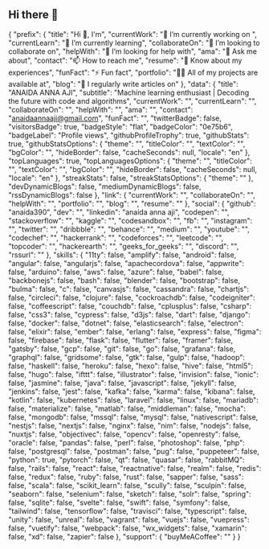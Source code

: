 ## Hi there 👋

<!--
**anaida390/anaida390** is a ✨ _special_ ✨ repository because its `README.md` (this file) appears on your GitHub profile.

Here are some ideas to get you started:

- 🔭 I’m currently working on ...
- 🌱 I’m currently learning ...
- 👯 I’m looking to collaborate on ...
- 🤔 I’m looking for help with ...
- 💬 Ask me about ...
- 📫 How to reach me: ...
- 😄 Pronouns: ...
- ⚡ Fun fact: ...
-->
{
  "prefix": {
    "title": "Hi 👋, I'm",
    "currentWork": "🔭 I’m currently working on ",
    "currentLearn": "🌱 I’m currently learning",
    "collaborateOn": "👯 I’m looking to collaborate on",
    "helpWith": "🤝 I’m looking for help with",
    "ama": "💬 Ask me about",
    "contact": "📫 How to reach me",
    "resume": "📄 Know about my experiences",
    "funFact": "⚡ Fun fact",
    "portfolio": "👨‍💻 All of my projects are available at",
    "blog": "📝 I regularly write articles on"
  },
  "data": {
    "title": "ANAIDA ANNA AJI",
    "subtitle": "Machine learning enthusiast | Decoding the future with code and algorithms",
    "currentWork": "",
    "currentLearn": "",
    "collaborateOn": "",
    "helpWith": "",
    "ama": "",
    "contact": "anaidaannaaji@gmail.com",
    "funFact": "",
    "twitterBadge": false,
    "visitorsBadge": true,
    "badgeStyle": "flat",
    "badgeColor": "0e75b6",
    "badgeLabel": "Profile views",
    "githubProfileTrophy": true,
    "githubStats": true,
    "githubStatsOptions": {
      "theme": "",
      "titleColor": "",
      "textColor": "",
      "bgColor": "",
      "hideBorder": false,
      "cacheSeconds": null,
      "locale": "en"
    },
    "topLanguages": true,
    "topLanguagesOptions": {
      "theme": "",
      "titleColor": "",
      "textColor": "",
      "bgColor": "",
      "hideBorder": false,
      "cacheSeconds": null,
      "locale": "en"
    },
    "streakStats": false,
    "streakStatsOptions": {
      "theme": ""
    },
    "devDynamicBlogs": false,
    "mediumDynamicBlogs": false,
    "rssDynamicBlogs": false
  },
  "link": {
    "currentWork": "",
    "collaborateOn": "",
    "helpWith": "",
    "portfolio": "",
    "blog": "",
    "resume": ""
  },
  "social": {
    "github": "anaida390",
    "dev": "",
    "linkedin": "anaida anna aji",
    "codepen": "",
    "stackoverflow": "",
    "kaggle": "",
    "codesandbox": "",
    "fb": "",
    "instagram": "",
    "twitter": "",
    "dribbble": "",
    "behance": "",
    "medium": "",
    "youtube": "",
    "codechef": "",
    "hackerrank": "",
    "codeforces": "",
    "leetcode": "",
    "topcoder": "",
    "hackerearth": "",
    "geeks_for_geeks": "",
    "discord": "",
    "rssurl": ""
  },
  "skills": {
    "11ty": false,
    "amplify": false,
    "android": false,
    "angular": false,
    "angularjs": false,
    "apachecordova": false,
    "appwrite": false,
    "arduino": false,
    "aws": false,
    "azure": false,
    "babel": false,
    "backbonejs": false,
    "bash": false,
    "blender": false,
    "bootstrap": false,
    "bulma": false,
    "c": false,
    "canvasjs": false,
    "cassandra": false,
    "chartjs": false,
    "circleci": false,
    "clojure": false,
    "cockroachdb": false,
    "codeigniter": false,
    "coffeescript": false,
    "couchdb": false,
    "cplusplus": false,
    "csharp": false,
    "css3": false,
    "cypress": false,
    "d3js": false,
    "dart": false,
    "django": false,
    "docker": false,
    "dotnet": false,
    "elasticsearch": false,
    "electron": false,
    "elixir": false,
    "ember": false,
    "erlang": false,
    "express": false,
    "figma": false,
    "firebase": false,
    "flask": false,
    "flutter": false,
    "framer": false,
    "gatsby": false,
    "gcp": false,
    "git": false,
    "go": false,
    "grafana": false,
    "graphql": false,
    "gridsome": false,
    "gtk": false,
    "gulp": false,
    "hadoop": false,
    "haskell": false,
    "heroku": false,
    "hexo": false,
    "hive": false,
    "html5": false,
    "hugo": false,
    "ifttt": false,
    "illustrator": false,
    "invision": false,
    "ionic": false,
    "jasmine": false,
    "java": false,
    "javascript": false,
    "jekyll": false,
    "jenkins": false,
    "jest": false,
    "kafka": false,
    "karma": false,
    "kibana": false,
    "kotlin": false,
    "kubernetes": false,
    "laravel": false,
    "linux": false,
    "mariadb": false,
    "materialize": false,
    "matlab": false,
    "middleman": false,
    "mocha": false,
    "mongodb": false,
    "mssql": false,
    "mysql": false,
    "nativescript": false,
    "nestjs": false,
    "nextjs": false,
    "nginx": false,
    "nim": false,
    "nodejs": false,
    "nuxtjs": false,
    "objectivec": false,
    "opencv": false,
    "openresty": false,
    "oracle": false,
    "pandas": false,
    "perl": false,
    "photoshop": false,
    "php": false,
    "postgresql": false,
    "postman": false,
    "pug": false,
    "puppeteer": false,
    "python": true,
    "pytorch": false,
    "qt": false,
    "quasar": false,
    "rabbitMQ": false,
    "rails": false,
    "react": false,
    "reactnative": false,
    "realm": false,
    "redis": false,
    "redux": false,
    "ruby": false,
    "rust": false,
    "sapper": false,
    "sass": false,
    "scala": false,
    "scikit_learn": false,
    "scully": false,
    "sculpin": false,
    "seaborn": false,
    "selenium": false,
    "sketch": false,
    "solr": false,
    "spring": false,
    "sqlite": false,
    "svelte": false,
    "swift": false,
    "symfony": false,
    "tailwind": false,
    "tensorflow": false,
    "travisci": false,
    "typescript": false,
    "unity": false,
    "unreal": false,
    "vagrant": false,
    "vuejs": false,
    "vuepress": false,
    "vuetify": false,
    "webpack": false,
    "wx_widgets": false,
    "xamarin": false,
    "xd": false,
    "zapier": false
  },
  "support": {
    "buyMeACoffee": ""
  }
}
